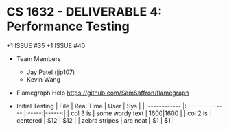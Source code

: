 # CS 1632 - DELIVERABLE 4: Performance Testing
+1 ISSUE #35
+1 ISSUE #40
  - Team Members
    - Jay Patel (jjp107)
    - Kevin Wang

  - Flamegraph Help https://github.com/SamSaffron/flamegraph
  - Initial Testing
|      File     |    Real Time    |  User |  Sys  |
| :------------ |:---------------:|:-----:|------:|
| col 3 is      | some wordy text | $1600 |$1600  |
| col 2 is      | centered        |   $12 |  $12  |
| zebra stripes | are neat        |    $1 |   $1  |
